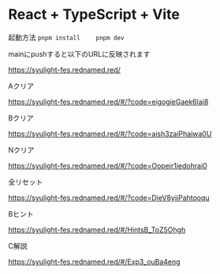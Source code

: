 # React + TypeScript + Vite

起動方法
`pnpm install`　　
`pnpm dev`

mainにpushすると以下のURLに反映されます

https://syulight-fes.rednamed.red/

Aクリア

https://syulight-fes.rednamed.red/#/?code=eigogieGaek6lai8

Bクリア

https://syulight-fes.rednamed.red/#/?code=aish3zaiPhaiwa0U

Nクリア

https://syulight-fes.rednamed.red/#/?code=Oopeir1iedohrai0

全リセット

https://syulight-fes.rednamed.red/#/?code=DieV8yiiPahtooqu

Bヒント

https://syulight-fes.rednamed.red/#/HintsB_ToZ5Ohgh

C解説

https://syulight-fes.rednamed.red/#/Exp3_ouBa4eng
